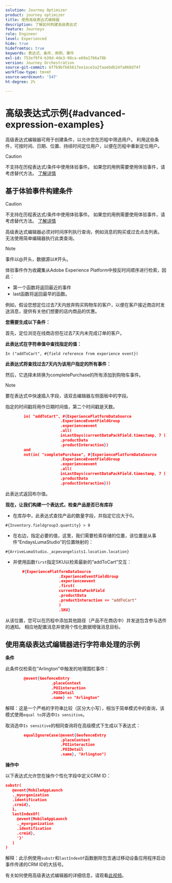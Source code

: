 ```yaml
---
solution: Journey Optimizer
product: journey optimizer
title: 使用高级表达式编辑器
description: 了解如何构建高级表达式
feature: Journeys
role: Engineer
level: Experienced
hide: true
hidefromtoc: true
keywords: 表达式、条件、用例、事件
exl-id: 753ef9f4-b39d-4de3-98ca-e69a1766a78b
version: Journey Orchestration
source-git-commit: 6f7b9bfb65617ee1ace3a2faaebdb24fa068d74f
workflow-type: tm+mt
source-wordcount: '547'
ht-degree: 2%

---
```



# 高级表达式示例{#advanced-expression-examples}

高级表达式编辑器可用于创建条件，以允许您在历程中筛选用户。 利用这些条件，可按时间、日期、位置、持续时间定位用户，以便在历程中重新定位用户。

>[!CAUTION]
>
>不支持在历程表达式/条件中使用体验事件。 如果您的用例需要使用体验事件，请考虑替代方法。 [了解详情](../exp-event-lookup.md)


## 基于体验事件构建条件


>[!CAUTION]
>
>不支持在历程表达式/条件中使用体验事件。 如果您的用例需要使用体验事件，请考虑替代方法。 [了解详情](../exp-event-lookup.md)
>



高级表达式编辑器必须对时间序列执行查询，例如消息的购买或过去点击列表。 无法使用简单编辑器执行此类查询。

>[!NOTE]
>
>事件以@开头，数据源以#开头。

体验事件作为收藏集从Adobe Experience Platform中按反时间顺序进行检索，因此：

* 第一个函数将返回最近的事件
* last函数将返回最早的函数。

例如，假设您想定位过去7天内放弃购买购物车的客户，以便在客户接近商店时发送消息，提供有关他们想要的店内商品的优惠。

**您需要生成以下条件：**

首先，定位浏览在线商店但在过去7天内未完成订单的客户。

**此表达式在字符串值中查找指定的值：**

`In ("addToCart", #{field reference from experience event})`

**此表达式将查找过去7天内为该用户指定的所有事件：**

然后，它选择未转换为completePurchase的所有添加到购物车事件。

>[!NOTE]
>
>要在表达式中快速插入字段，请双击编辑器左侧面板中的字段。

指定的时间戳将用作日期时间值，第二个时间戳是天数。

```json
        in( "addToCart", #{ExperiencePlatformDataSource
                        .ExperienceEventFieldGroup
                        .experienceevent
                        .all(
                        inLastDays(currentDataPackField.timestamp, 7 ))
                        .productData
                        .productInteraction})
        and
        not(in( "completePurchase", #{ExperiencePlatformDataSource
                        .ExperienceEventFieldGroup
                        .experienceevent
                        .all(
                        inLastDays(currentDataPackField.timestamp, 7 ))
                        .productData
                        .productInteraction}))
```

此表达式返回布尔值。

**现在，让我们构建一个表达式，检查产品是否已有库存**

* 在库存中，此表达式查找产品的数量字段，并指定它应大于0。

`#{Inventory.fieldgroup3.quantity} > 0`

* 在右边，指定必要的值，这里，我们需要检索存储的位置，该位置是从事件“EndaysLumaStudio”的位置映射的：

`#{ArriveLumaStudio._acpevangelists1.location.location}`

* 并使用函数`first`指定SKU以检索最新的“addToCart”交互：

  ```json
      #{ExperiencePlatformDataSource
                      .ExperienceEventFieldGroup
                      .experienceevent
                      .first(
                      currentDataPackField
                      .productData
                      .productInteraction == "addToCart"
                      )
                      .SKU}
  ```

从该位置，您可以在历程中添加其他路径（产品不在商店中）并发送包含参与选件的通知。 相应地配置消息并使用个性化数据增强消息目标。

## 使用高级表达式编辑器进行字符串处理的示例

**条件**

此条件仅检索在“Arlington”中触发的地理围栏事件：

```json
        @event{GeofenceEntry
                    .placeContext
                    .POIinteraction
                    .POIDetail
                    .name} == "Arlington"
```

解释：这是一个严格的字符串比较（区分大小写），相当于简单模式中的查询，该模式使用`equal to`并选中`Is sensitive`。

取消选中`Is sensitive`的相同查询将在高级模式下生成以下表达式：

```json
        equalIgnoreCase(@event{GeofenceEntry
                        .placeContext
                        .POIinteraction
                        .POIDetail
                        .name}, "Arlington")
```

**操作中**

以下表达式允许您在操作个性化字段中定义CRM ID：

```json
substr(
   @event{MobileAppLaunch
   ._myorganization
   .identification
   .crmid},
   1, 
   lastIndexOf(
     @event{MobileAppLaunch
     ._myorganization
     .identification
     .crmid},
     '}'
   )
)
```

解释：此示例使用`substr`和`lastIndexOf`函数删除包含通过移动设备应用程序启动事件传递的CRM ID的大括号。


有关如何使用高级表达式编辑器的详细信息，请观看[此视频](https://experienceleague.adobe.com/docs/journey-optimizer-learn/tutorials/create-journeys/introduction-to-building-a-journey.html?lang=zh-Hans)。
